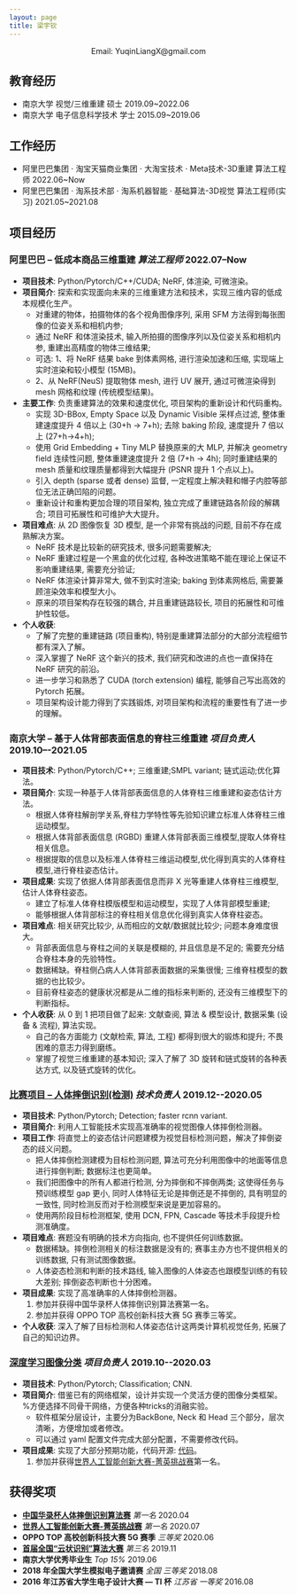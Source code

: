 ```yaml
---
layout: page
title: 梁宇钦
---
```


<center>
Email: YuqinLiangX@gmail.com
</center>

## 教育经历

- 南京大学  视觉/三维重建    硕士   2019.09~2022.06
- 南京大学  电子信息科学技术    学士    2015.09~2019.06

## 工作经历

- 阿里巴巴集团 $\cdot$ 淘宝天猫商业集团 $\cdot$ 大淘宝技术 $\cdot$ Meta技术-3D重建  算法工程师   2022.06~Now
- 阿里巴巴集团 $\cdot$ 淘系技术部 $\cdot$ 淘系机器智能 $\cdot$ 基础算法-3D视觉   算法工程师(实习)  2021.05~2021.08

## 项目经历

### **阿里巴巴 – 低成本商品三维重建**  *算法工程师*  2022.07–Now

- **项目技术**: Python/Pytorch/C++/CUDA; NeRF, 体渲染, 可微渲染。
- **项目简介**: 探索和实现面向未来的三维重建方法和技术，实现三维内容的低成本规模化生产。
  - 对重建的物体，拍摄物体的各个视角图像序列, 采用 SFM 方法得到每张图像的位姿关系和相机内参;
  - 通过 NeRF 和体渲染技术, 输入所拍摄的图像序列以及位姿关系和相机内参, 重建出高精度的物体三维结果;
  - 可选: 1、将 NeRF 结果 bake 到体素网格, 进行渲染加速和压缩, 实现端上实时渲染和较小模型 (15MB)。
  - 2、从 NeRF(NeuS) 提取物体 mesh, 进行 UV 展开, 通过可微渲染得到 mesh 网格和纹理 (传统模型结果)。
- **主要工作**: 负责重建算法的效果和速度优化, 项目架构的重新设计和代码重构。
  - 实现 3D-BBox, Empty Space 以及 Dynamic Visible 采样点过滤,
    整体重建速度提升 4 倍以上 (30+h → 7+h); 去除 baking 阶段, 速度提升 7 倍以上 (27+h→4+h);
  - 使用 Grid Embedding + Tiny MLP 替换原来的大 MLP, 并解决 geometry field 连续性问题,
    整体重建速度提升 2 倍 (7+h → 4h);
    同时重建结果的 mesh 质量和纹理质量都得到大幅提升 (PSNR 提升 1 个点以上)。
  - 引入 depth (sparse 或者 dense) 监督, 一定程度上解决鞋和帽子内腔等部位无法正确凹陷的问题。
  - 重新设计和重构更加合理的项目架构, 独立完成了重建链路各阶段的解耦合; 项目可拓展性和可维护大大提升。
- **项目难点**: 从 2D 图像恢复 3D 模型, 是一个非常有挑战的问题, 目前不存在成熟解决方案。
  - NeRF 技术是比较新的研究技术, 很多问题需要解决;
  - NeRF 重建过程是一个黑盒的优化过程, 各种改进策略不能在理论上保证不影响重建结果, 需要充分验证;
  - NeRF 体渲染计算非常大, 做不到实时渲染; baking 到体素网格后, 需要兼顾渲染效率和模型大小。
  - 原来的项目架构存在较强的耦合, 并且重建链路较长, 项目的拓展性和可维护性较低。
- **个人收获**:
  - 了解了完整的重建链路 (项目重构), 特别是重建算法部分的大部分流程细节都有深入了解。
  - 深入掌握了 NeRF 这个新兴的技术, 我们研究和改进的点也一直保持在 NeRF 研究的前沿。
  - 进一步学习和熟悉了 CUDA (torch extension) 编程, 能够自己写出高效的 Pytorch 拓展。
  - 项目架构设计能力得到了实践锻炼, 对项目架构和流程的重要性有了进一步的理解。

### **南京大学 – 基于人体背部表面信息的脊柱三维重建** *项目负责人* 2019.10–-2021.05

- **项目技术**: Python/Pytorch/C++; 三维重建;SMPL variant; 链式运动;优化算法。
- **项目简介**: 实现一种基于人体背部表面信息的人体脊柱三维重建和姿态估计方法。
  - 根据人体脊柱解剖学关系,脊柱力学特性等先验知识建立标准人体脊柱三维运动模型。
  - 根据人体背部表面信息 (RGBD) 重建人体背部表面三维模型,提取人体脊柱相关信息。
  - 根据提取的信息以及标准人体脊柱三维运动模型,优化得到真实的人体脊柱模型,进行脊柱姿态估计。
- **项目成果**: 实现了依据人体背部表面信息而非 X 光等重建人体脊柱三维模型, 估计人体脊柱姿态。
  - 建立了标准人体脊柱模版模型和运动模型，实现了人体背部模型重建;
  - 能够根据人体背部标注的脊柱相关信息优化得到真实人体脊柱姿态。
- **项目难点**: 相关研究比较少, 从而相应的文献/数据就比较少; 问题本身难度很大。
  - 背部表面信息与脊柱之间的关联是模糊的, 并且信息是不足的; 需要充分结合脊柱本身的先验特性。
  - 数据稀缺。脊柱侧凸病人人体背部表面数据的采集很慢; 三维脊柱模型的数据的也比较少。
  - 目前脊柱姿态的健康状况都是从二维的指标来判断的, 还没有三维模型下的判断指标。
- **个人收获**: 从 0 到 1 把项目做了起来: 文献查阅, 算法 & 模型设计, 数据采集 (设备 & 流程), 算法实现。
  - 自己的各方面能力 (文献检索, 算法, 工程) 都得到很大的锻炼和提升; 不畏困难的意志力得到磨练。
  - 掌握了视觉三维重建的基本知识; 深入了解了 3D 旋转和链式旋转的各种表达方式, 以及链式旋转的优化。

### [**比赛项目 – 人体摔倒识别(检测)**](https://github.com/Yusnows/tumblerElf) *技术负责人* 2019.12--2020.05

- **项目技术**: Python/Pytorch; Detection; faster rcnn variant.
- **项目简介**: 利用人工智能技术实现高准确率的视觉图像人体摔倒检测器。
- **项目工作**: 将直觉上的姿态估计问题建模为视觉目标检测问题，解决了摔倒姿态的歧义问题。
  - 把人体摔倒检测建模为目标检测问题, 算法可充分利用图像中的地面等信息进行摔倒判断; 数据标注也更简单。
  - 我们把图像中的所有人都进行检测, 分为摔倒和不摔倒两类; 这使得任务与预训练模型 gap 更小,
    同时人体特征无论是摔倒还是不摔倒的, 具有明显的一致性, 同时检测反而对于检测模型来说是更加容易的。
  - 使用两阶段目标检测框架, 使用 DCN, FPN, Cascade 等技术手段提升检测准确度。
- **项目难点**: 赛题没有明确的技术方向指向, 也不提供任何训练数据。
  - 数据稀缺。摔倒检测相关的标注数据是没有的; 赛事主办方也不提供相关的训练数据, 只有测试图像数据。
  - 人体姿态检测和判断的技术路线, 输入图像的人体姿态也跟模型训练的有较大差别; 摔倒姿态判断也十分困难。
- **项目成果**: 实现了高准确率的人体摔倒检测器。
  1. 参加并获得中国华录杯人体摔倒识别算法赛第一名。
  2. 参加并获得 OPPO TOP 高校创新科技大赛 5G 赛季三等奖。
- **个人收获**: 深入了解了目标检测和人体姿态估计这两类计算机视觉任务, 拓展了自己的知识边界。

### [**深度学习图像分类**](https://github.com/Yusnows/imcls) *项目负责人*  2019.10--2020.03

- **项目技术**: Python/Pytorch; Classification; CNN.
- **项目简介**: 借鉴已有的网络框架，设计并实现一个灵活方便的图像分类框架。%方便选择不同骨干网络，方便各种tricks的消融实验。
  - 软件框架分层设计，主要分为BackBone, Neck 和 Head 三个部分，层次清晰，方便增加或者修改。
  - 可以通过 yaml 配置文件完成大部分配置，不需要修改代码。
- **项目成果**: 实现了大部分预期功能，代码开源: [代码](https://github.com/Yusnows/imcls)。
    1. 参加并获得[世界人工智能创新大赛-菁英挑战赛](https://www.cvmart.net/race/8/rank)第一名。

## 获得奖项

- [**中国华录杯人体摔倒识别算法赛**](https://www.kesci.com/home/competition/5df99c5aea206700353c5de8/leaderboard) *第一名* 2020.04
- [**世界人工智能创新大赛-菁英挑战赛**](https://www.cvmart.net/race/8/rank) *第一名* 2020.07
- **OPPO TOP 高校创新科技大赛 5G 赛季** *三等奖* 2020.06
- [**首届全国“云状识别”算法大赛**](https://www.datafountain.cn/competitions/357/ranking?isRedance=0\&sch=1437) *第三名* 2019.11
- **南京大学优秀毕业生** *Top 15%* 2019.06
- **2018 年全国大学生模拟电子邀请赛** *全国 三等奖* 2018.08
- **2016 年江苏省大学生电子设计大赛 — TI 杯** *江苏省 一等奖* 2016.08
